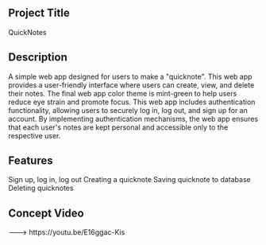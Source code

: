 
<h2><strong>Project Title</strong></h2>

QuickNotes

<h2><strong>Description</strong></h2>
A simple web app designed for users to make a "quicknote". 
This web app provides a user-friendly interface where users can create, view, 
and delete their notes. The final web app color theme is mint-green to 
help users reduce eye strain and promote focus. This web app includes 
authentication functionality, allowing users to securely log in, 
log out, and sign up for an account. By implementing authentication
mechanisms, the web app ensures that each user's notes are kept personal 
and accessible only to the respective user.

<h2><strong>Features</strong></h2>
Sign up, log in, log out
Creating a quicknote
Saving quicknote to database
Deleting quicknotes


<h2><strong>Concept Video</strong></h2>
--->  https://youtu.be/E16ggac-Kis
